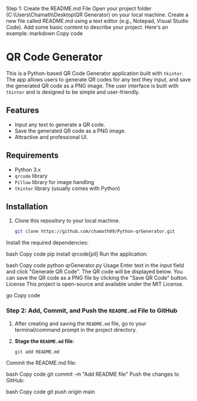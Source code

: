 Step 1: Create the README.md File
Open your project folder (C:\Users\Chamath\Desktop\QR Generator) on your local machine.
Create a new file called README.md using a text editor (e.g., Notepad, Visual Studio Code).
Add some basic content to describe your project. Here's an example:
markdown
Copy code
# QR Code Generator

This is a Python-based QR Code Generator application built with `tkinter`. The app allows users to generate QR codes for any text they input, and save the generated QR code as a PNG image. The user interface is built with `tkinter` and is designed to be simple and user-friendly.

## Features

- Input any text to generate a QR code.
- Save the generated QR code as a PNG image.
- Attractive and professional UI.

## Requirements

- Python 3.x
- `qrcode` library
- `Pillow` library for image handling
- `tkinter` library (usually comes with Python)

## Installation

1. Clone this repository to your local machine.
   ```bash
   git clone https://github.com/chamath09/Python-qrGenerator.git
Install the required dependencies:

bash
Copy code
pip install qrcode[pil]
Run the application:

bash
Copy code
python qrGenerator.py
Usage
Enter text in the input field and click "Generate QR Code".
The QR code will be displayed below.
You can save the QR code as a PNG file by clicking the "Save QR Code" button.
License
This project is open-source and available under the MIT License.

go
Copy code

### Step 2: Add, Commit, and Push the `README.md` File to GitHub

1. After creating and saving the `README.md` file, go to your terminal/command prompt in the project directory.

2. **Stage the `README.md` file**:
   ```bash
   git add README.md
Commit the README.md file:

bash
Copy code
git commit -m "Add README file"
Push the changes to GitHub:

bash
Copy code
git push origin main
